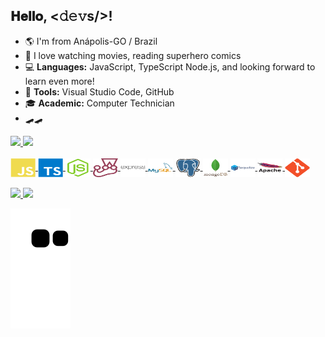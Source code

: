 ## 𝐇𝐞𝐥𝐥𝐨, <𝚍𝚎𝚟s/>! 

<!-- My name is Felipe Santos and I absolutely love Technology!  -->

- 🌎 I'm from Anápolis-GO / Brazil
- 💜 I love watching movies, reading superhero comics
- 💻 **Languages:** JavaScript, TypeScript Node.js, and looking forward to learn even more!
- 🔧 **Tools:** Visual Studio Code, GitHub
- 🎓 **Academic:** Computer Technician
- 🛹🛹

<div>
  <a href="https://github.com/Joaovictor144">
  <img height="180em" src="https://github-readme-stats.vercel.app/api?username=jonathanGroupRoot&show_icons=true&theme=tokyonight&include_all_commits=true&count_private=true"/>
  <img height="180em" src="https://github-readme-stats.vercel.app/api/top-langs/?username=jonathanGroupRoot&layout=compact&langs_count=7&theme=tokyonight"/>
</div>
  
  </div>
  <div style="display: inline_block"><br>
    <img align="center" alt="Joao-Js" height="30" width="40" src="https://raw.githubusercontent.com/devicons/devicon/master/icons/javascript/javascript-plain.svg">
    <img align="center" alt="Joao-CSS" height="30" width="40" src="https://raw.githubusercontent.com/devicons/devicon/master/icons/typescript/typescript-plain.svg">
    <img align="center" alt="Joao-nd" height="30" width="40" src="https://github.com/devicons/devicon/blob/master/icons/nodejs/nodejs-original.svg">
    <img align="center" alt="Joao-jq" height="30" width="40" src="https://github.com/devicons/devicon/blob/master/icons/jest/jest-plain.svg">
    <img align="center" alt="Joao-bt" height="30" width="40" src="https://github.com/devicons/devicon/blob/master/icons/express/express-original-wordmark.svg">
    <img align="center" alt="Joao-vue" height="30" width="40" src="https://github.com/devicons/devicon/blob/master/icons/mysql/mysql-original-wordmark.svg">
    <img align="center" alt="Joao-pgsql" height="30" width="40" src="https://github.com/devicons/devicon/blob/master/icons/postgresql/postgresql-original.svg">
    <img align="center" alt="Joao-kotlin" height="30" width="40" src="https://github.com/devicons/devicon/blob/master/icons/mongodb/mongodb-original-wordmark.svg">
    <img align="center" alt="Joao-React" height="30" width="40" src="https://raw.githubusercontent.com/devicons/devicon/master/icons/sequelize/sequelize-original-wordmark.svg">
    <img align="center" alt="Joao-HTML" height="30" width="40" src="https://raw.githubusercontent.com/devicons/devicon/master/icons/apache/apache-original-wordmark.svg">
    <img align="center" alt="Joao-git" height="30" width="40" src="https://github.com/devicons/devicon/blob/master/icons/git/git-original.svg">
   
</div>
<br/>
<div>
   <a href="https://www.linkedin.com/in/jonathan-vinicius-braz-silva-322815200/" target="_blank">
     <img src="https://img.shields.io/badge/-LinkedIn-%230077B5?style=for-the-badge&logo=linkedin&logoColor=white" target="_blank">
     <a href="https://instagram.com/_jonathanbraz" target="_blank"><img src="https://img.shields.io/badge/-Instagram-%23E4405F?style=for-the-badge&logo=instagram&logoColor=white" target="_blank"></a>
  </a>  
 
</div>

 
  ![Snake animation](https://github.com/rafaballerini/rafaballerini/blob/output/github-contribution-grid-snake.svg)
 

